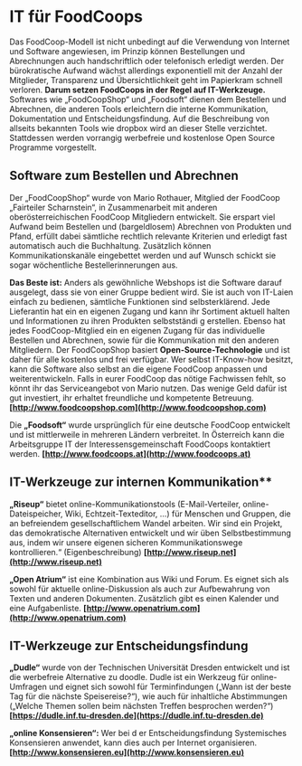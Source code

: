 # IT für FoodCoops

Das FoodCoop-Modell ist nicht unbedingt auf die Verwendung
von Internet und Software angewiesen, im Prinzip
können Bestellungen und Abrechnungen auch handschriftlich
oder telefonisch erledigt werden. Der bürokratische Aufwand
wächst allerdings exponentiell mit der Anzahl der Mitglieder,
Transparenz und Übersichtlichkeit geht im Papierkram
schnell verloren. **Darum setzen FoodCoops in der Regel
auf IT-Werkzeuge.**
Softwares wie „FoodCoopShop“ und „Foodsoft“ dienen
dem Bestellen und Abrechnen, die anderen Tools
erleichtern die interne Kommunikation, Dokumentation
und Entscheidungsfindung.
Auf die Beschreibung von allseits bekannten Tools wie
dropbox wird an dieser Stelle verzichtet. Stattdessen
werden vorrangig werbefreie und kostenlose Open Source
Programme vorgestellt.

## Software zum Bestellen und Abrechnen

Der „FoodCoopShop“ wurde von Mario Rothauer, Mitglied der
FoodCoop „Fairteiler Scharnstein“, in Zusammenarbeit mit
anderen oberösterreichischen FoodCoop Mitgliedern entwickelt.
Sie erspart viel Aufwand beim Bestellen und (bargeldlosem)
Abrechnen von Produkten und Pfand, erfüllt dabei sämtliche
rechtlich relevante Kriterien und erledigt fast automatisch
auch die Buchhaltung. Zusätzlich können Kommunikationskanäle
eingebettet werden und auf Wunsch schickt sie sogar
wöchentliche Bestellerinnerungen aus.

**Das Beste ist:** Anders als gewöhnliche Webshops ist die Software
darauf ausgelegt, dass sie von einer Gruppe bedient wird. Sie ist
auch von IT-Laien einfach zu bedienen, sämtliche Funktionen sind
selbsterklärend. Jede Lieferantin hat ein en eigenen Zugang und kann
ihr Sortiment aktuell halten und Informationen zu ihren Produkten
selbstständi g erstellen. Ebenso hat jedes FoodCoop-Mitglied ein en
eigenen Zugang für das individuelle Bestellen und Abrechnen, sowie
für die Kommunikation mit den anderen Mitgliedern.
Der FoodCoopShop basiert **Open-Source-Technologie** und ist daher
für alle kostenlos und frei verfügbar. Wer selbst IT-Know-how
besitzt, kann die Software also selbst an die eigene FoodCoop
anpassen und weiterentwickeln. Falls in eurer FoodCoop das nötige
Fachwissen fehlt, so könnt ihr das Serviceangebot von Mario nutzen.
Das wenige Geld dafür ist gut investiert, ihr erhaltet freundliche und
kompetente Betreuung. **[http://www.foodcoopshop.com](http://www.foodcoopshop.com)**

Die **„Foodsoft“** wurde ursprünglich für eine deutsche FoodCoop
entwickelt und ist mittlerweile in mehreren Ländern verbreitet. In
Österreich kann die Arbeitsgruppe IT der Interessensgemeinschaft
FoodCoops kontaktiert werden. **[http://www.foodcoops.at](http://www.foodcoops.at)**

## IT-Werkzeuge zur internen Kommunikation**

**„Riseup“** bietet online-Kommunikationstools (E-Mail-Verteiler,
online-Dateispeicher, Wiki, Echtzeit-Texteditor, ...) für Menschen und
Gruppen, die an befreiendem gesellschaftlichem Wandel arbeiten.
Wir sind ein Projekt, das demokratische Alternativen entwickelt und
wir üben Selbstbestimmung aus, indem wir unsere eigenen sicheren
Kommunikationswege kontrollieren.“ (Eigenbeschreibung)
**[http://www.riseup.net](http://www.riseup.net)**

**„Open Atrium“** ist eine Kombination aus Wiki und Forum. Es eignet
sich als sowohl für aktuelle online-Diskussion als auch zur Aufbewahrung
von Texten und anderen Dokumenten. Zusätzlich gibt es
einen Kalender und eine Aufgabenliste. **[http://www.openatrium.com](http://www.openatrium.com)**

## IT-Werkzeuge zur Entscheidungsfindung

**„Dudle“** wurde von der Technischen Universität Dresden entwickelt
und ist die werbefreie Alternative zu doodle. Dudle ist ein Werkzeug
für online-Umfragen und eignet sich sowohl für Terminfindungen
(„Wann ist der beste Tag für die nächste Speisereise?“), wie auch für
inhaltliche Abstimmungen („Welche Themen sollen beim nächsten
Treffen besprochen werden?“) **[https://dudle.inf.tu-dresden.de](https://dudle.inf.tu-dresden.de)**

**„online Konsensieren“:** Wer bei d er Entscheidungsfindung
Systemisches Konsensieren anwendet, kann dies auch per
Internet organisieren. **[http://www.konsensieren.eu](http://www.konsensieren.eu)**

